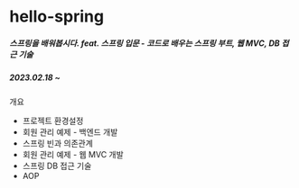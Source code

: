 # hello-spring
##### 스프링을 배워봅시다. feat. 스프링 입문 - 코드로 배우는 스프링 부트, 웹 MVC, DB 접근 기술
##### 2023.02.18 ~

개요
- 프로젝트 환경설정
- 회원 관리 예제 - 백엔드 개발
- 스프링 빈과 의존관계
- 회원 관리 예제 - 웹 MVC 개발
- 스프링 DB 접근 기술
- AOP
